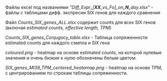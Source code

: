 Файлы excel под названиями *"Diff_Expr\_[**XX**\_vs_Fo]\_on\_**N**\_day.xlsx"*  - файлы с таблицами дифф. экспресии SIX генов для каждого сравнения

Файл *Counts_SIX_genes_ALL.xlsx* содержит counts для всех SIX генов (включая *estimated counts, effective length, TPM)*

*Counts_SIX_genes_Conjugacy_table.xlsx -* Таблица сопряженности estimated counts для каждого сэмпла и SIX гена

*coloured.png* - heatmap на основе estimated counts, на которой нулевые значения и очень бизкие к нулю обозначены белым цветом.

*SIX_genes_MI39_TPM_centered_heatamap.png -* heatmap на основе TPM, с центрированием по строкам таблицы сопряженности.
